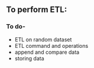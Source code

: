 ## To perform ETL:


### To do-
- ETL on random dataset
- ETL command and operations
- append and compare data
- storing data
